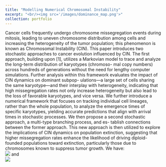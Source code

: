 ```yaml
---
title: "Modelling Numerical Chromosomal Instability"
excerpt: "<br/><img src='/images/dominance_map.png'>"
collection: portfolio
---
```

Cancer cells frequently undergo chromosome missegregation events during mitosis,
leading to uneven chromosome distribution among cells and increasing the heterogeneity of the tumor
population; this phenomenon is known as Chromosomal Instability (CIN). This paper introduces two
stochastic approaches to cancer evolution influenced by CIN. The first approach, building upon [1],
utilizes a Markovian model to trace and analyze the long-term distribution of karyotypes (chromoso-
mal copy numbers) across hundreds of generations without the need for lengthy computer simulations.
Further analysis within this framework evaluates the impact of CIN dynamics on dominant subpop-
ulations—a large set of cells sharing the same karyotype—and their interplay with heterogeneity,
indicating that high missegregation rates not only increase heterogeneity but also lead to the loss
of favorable karyotypes, and vice versa. We further introduce a numerical framework that focuses
on tracking individual cell lineages, rather than the whole population, to analyze the emergence
times of specific karyotypes, yielding accurate predictions that align with arrival times in stochastic
processes. We then propose a second stochastic approach, a multi-type branching process, and es-
tablish connections between the former approach. This new approach is then utilized to explore the
implications of CIN dynamics on population extinction, suggesting that higher missegregation rates
enhance the likelihood of driving diploid-founded populations toward extinction, particularly those
due to chromosomes known to suppress tumor growth.
We have: <br/><img src='/images/extinction_prob_onc.png'> and <br/><img src='/images/extinction_prob_sup.png'>
